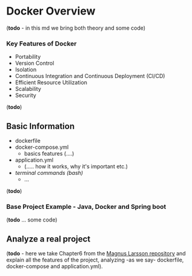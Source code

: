 # Docker Overview
(**todo** - in this md we bring both theory and some code)

### Key Features of Docker
- Portability
- Version Control
- Isolation
- Continuous Integration and Continuous Deployment (CI/CD)
- Efficient Resource Utilization
- Scalability
- Security

(**todo**)


## Basic Information
- dockerfile
- docker-compose.yml
  - basics features (....)
- application.yml
  - (..... how it works, why it's important etc.)
- _terminal commands (bash)_
  - ...

(**todo**)


### Base Project Example - Java, Docker and Spring boot
(**todo** ... some code)


## Analyze a real project
(**todo** - here we take Chapter6 from the
[Magnus Larsson repository](https://github.com/PacktPublishing/Microservices-with-Spring-Boot-and-Spring-Cloud-Third-Edition/tree/main/Chapter06) 
and explain all the features of the project, analyzing -as we say- dockerfile, docker-compose and application.yml).


